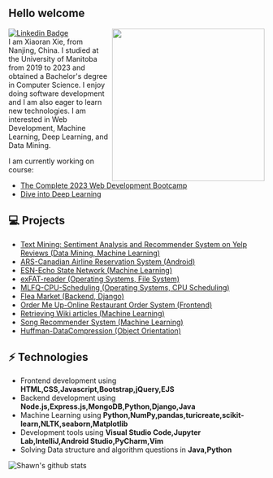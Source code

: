 <h2> Hello welcome</h2>

<img align='right' src='http://www.jenyalestina.com/blog/wp-content/uploads/2019/05/web-development-1024x582.jpg' width='300"'>

[![Linkedin Badge](https://img.shields.io/badge/-Lindkeden-blue?style=flat-square&logo=Linkedin&logoColor=white&link=https://www.linkedin.com/in/suyash-srivastava-458b0117)](https://www.linkedin.com/in/xiaoran-xie-3a305720a/) 
<br>
I am Xiaoran Xie, from Nanjing, China. I studied at the University of Manitoba from 2019 to 2023 and obtained a Bachelor's degree in Computer Science. I enjoy doing software development and I am also eager to learn new technologies. I am interested in Web Development, Machine Learning, Deep Learning, and Data Mining.
<br>

I am currently working on course:
- [The Complete 2023 Web Development Bootcamp](https://github.com/Makiato1999/note-2023Web-Bootcamp)
- [Dive into Deep Learning](https://github.com/Makiato1999/DeepLearning-Camp-Notes)

## 💻 Projects
* [Text Mining: Sentiment Analysis and Recommender System on Yelp Reviews (Data Mining, Machine Learning)](https://github.com/Makiato1999/COMP4710_Yelp)
* [ARS-Canadian Airline Reservation System (Android)](https://github.com/Makiato1999/ARS)
* [ESN-Echo State Network (Machine Learning)](https://github.com/Makiato1999/ESN-echo-state-network)
* [exFAT-reader (Operating Systems, File System)](https://github.com/Makiato1999/exFAT-reader)
* [MLFQ-CPU-Scheduling (Operating Systems, CPU Scheduling)](https://github.com/Makiato1999/MLFQ-CPU-Scheduling)
* [Flea Market (Backend, Django)](https://github.com/Makiato1999/FleaMarket)
* [Order Me Up-Online Restaurant Order System (Frontend)](https://github.com/Makiato1999/COMP3020-Group24)
* [Retrieving Wiki articles (Machine Learning)](https://github.com/Makiato1999/note-ML/blob/main/Foundations/Week4/Retrieving%20Wikipedia%20articles.ipynb)
* [Song Recommender System (Machine Learning)](https://github.com/Makiato1999/note-ML/blob/main/Foundations/Week5/Song%20Recommender%20System.ipynb)
* [Huffman-DataCompression (Object Orientation)](https://github.com/Makiato1999/Huffman-DataCompression)

## ⚡ Technologies 
- Frontend development using **HTML,CSS,Javascript,Bootstrap,jQuery,EJS**
- Backend development using **Node.js,Express.js,MongoDB,Python,Django,Java**
- Machine Learning using **Python,NumPy,pandas,turicreate,scikit-learn,NLTK,seaborn,Matplotlib**
- Development tools using **Visual Studio Code,Jupyter Lab,IntelliJ,Android Studio,PyCharm,Vim**
- Solving Data structure and algorithm questions in **Java,Python**

![Shawn's github stats](https://github-readme-stats-git-masterrstaa-rickstaa.vercel.app/api?username=Makiato1999&hide=["issues"]&show_icons=true)

